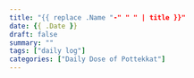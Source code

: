 ```yaml
---
title: "{{ replace .Name "-" " " | title }}"
date: {{ .Date }}
draft: false
summary: ""
tags: ["daily log"]
categories: ["Daily Dose of Pottekkat"]
---
```

